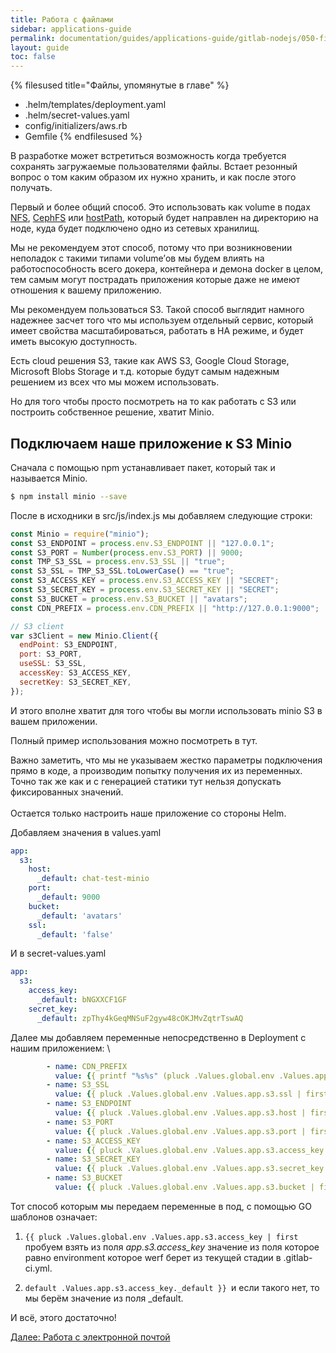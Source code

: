 ```yaml
---
title: Работа с файлами
sidebar: applications-guide
permalink: documentation/guides/applications-guide/gitlab-nodejs/050-files.html
layout: guide
toc: false
---
```


{% filesused title="Файлы, упомянутые в главе" %}
- .helm/templates/deployment.yaml
- .helm/secret-values.yaml
- config/initializers/aws.rb
- Gemfile
{% endfilesused %}

В разработке может встретиться возможность когда требуется сохранять загружаемые пользователями файлы. Встает резонный вопрос о том каким образом их нужно хранить, и как после этого получать.

Первый и более общий способ. Это использовать как volume в подах [NFS](https://kubernetes.io/docs/concepts/storage/volumes/#nfs), [CephFS](https://kubernetes.io/docs/concepts/storage/volumes/#cephfs) или [hostPath](https://kubernetes.io/docs/concepts/storage/volumes/#hostpath), который будет направлен на директорию на ноде, куда будет подключено одно из сетевых хранилищ.

Мы не рекомендуем этот способ, потому что при возникновении неполадок с такими типами volume’ов мы будем влиять на работоспособность всего докера, контейнера и демона docker в целом, тем самым могут пострадать приложения которые даже не имеют отношения к вашему приложению.

Мы рекомендуем пользоваться S3. Такой способ выглядит намного надежнее засчет того что мы используем отдельный сервис, который имеет свойства масштабироваться, работать в HA режиме, и будет иметь высокую доступность.

Есть cloud решения S3, такие как AWS S3, Google Cloud Storage, Microsoft Blobs Storage и т.д. которые будут самым надежным решением из всех что мы можем использовать.

Но для того чтобы просто посмотреть на то как работать с S3 или построить собственное решение, хватит Minio.


## Подключаем наше приложение к S3 Minio


Сначала с помощью npm устанавливает пакет, который так и называется Minio.


```bash
$ npm install minio --save
```


После в исходники в src/js/index.js мы добавляем следующие строки: 



```js
const Minio = require("minio");
const S3_ENDPOINT = process.env.S3_ENDPOINT || "127.0.0.1";
const S3_PORT = Number(process.env.S3_PORT) || 9000;
const TMP_S3_SSL = process.env.S3_SSL || "true";
const S3_SSL = TMP_S3_SSL.toLowerCase() == "true";
const S3_ACCESS_KEY = process.env.S3_ACCESS_KEY || "SECRET";
const S3_SECRET_KEY = process.env.S3_SECRET_KEY || "SECRET";
const S3_BUCKET = process.env.S3_BUCKET || "avatars";
const CDN_PREFIX = process.env.CDN_PREFIX || "http://127.0.0.1:9000";

// S3 client
var s3Client = new Minio.Client({
  endPoint: S3_ENDPOINT,
  port: S3_PORT,
  useSSL: S3_SSL,
  accessKey: S3_ACCESS_KEY,
  secretKey: S3_SECRET_KEY,
});
```


И этого вполне хватит для того чтобы вы могли использовать minio S3 в вашем приложении.

Полный пример использования можно посмотреть в тут.

Важно заметить, что мы не указываем жестко параметры подключения прямо в коде, а производим попытку получения их из переменных. Точно так же как и с генерацией статики тут нельзя допускать фиксированных значений. \
 \
Остается только настроить наше приложение со стороны Helm.

Добавляем значения в values.yaml


```yaml
app:
  s3:
    host:
      _default: chat-test-minio
    port:
      _default: 9000
    bucket:
      _default: 'avatars'
    ssl:
      _default: 'false'
```
И в secret-values.yaml

```yaml
app:
  s3:
    access_key:
      _default: bNGXXCF1GF
    secret_key:
      _default: zpThy4kGeqMNSuF2gyw48cOKJMvZqtrTswAQ
```
Далее мы добавляем переменные непосредственно в Deployment с нашим приложением: \



```yaml
        - name: CDN_PREFIX
          value: {{ printf "%s%s" (pluck .Values.global.env .Values.app.cdn_prefix | first | default .Values.app.cdn_prefix._default) (pluck .Values.global.env .Values.app.s3.bucket | first | default .Values.app.s3.bucket._default) | quote }}
        - name: S3_SSL
          value: {{ pluck .Values.global.env .Values.app.s3.ssl | first | default .Values.app.s3.ssl._default | quote }}
        - name: S3_ENDPOINT
          value: {{ pluck .Values.global.env .Values.app.s3.host | first | default .Values.app.s3.host._default }}
        - name: S3_PORT
          value: {{ pluck .Values.global.env .Values.app.s3.port | first | default .Values.app.s3.port._default | quote }}
        - name: S3_ACCESS_KEY
          value: {{ pluck .Values.global.env .Values.app.s3.access_key | first | default .Values.app.s3.access_key._default }}
        - name: S3_SECRET_KEY
          value: {{ pluck .Values.global.env .Values.app.s3.secret_key | first | default .Values.app.s3.secret_key._default }}
        - name: S3_BUCKET
          value: {{ pluck .Values.global.env .Values.app.s3.bucket | first | default .Values.app.s3.bucket._default }}
```
Тот способ которым мы передаем переменные в под, с помощью GO шаблонов означает:
  1. `{{ pluck .Values.global.env .Values.app.s3.access_key | first` пробуем взять из поля _app.s3.access_key_ значение из поля которое равно environment которое werf берет из текущей стадии в .gitlab-ci.yml.

  2. `default .Values.app.s3.access_key._default }} `и если такого нет, то мы берём значение из поля _default.

И всё, этого достаточно!

<div>
    <a href="060-email.html" class="nav-btn">Далее: Работа с электронной почтой</a>
</div>
